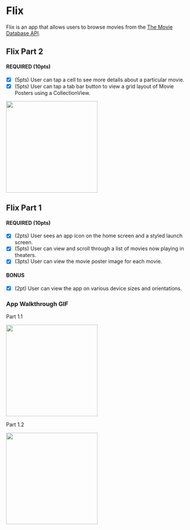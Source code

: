 # Flix

Flix is an app that allows users to browse movies from the [The Movie Database API](http://docs.themoviedb.apiary.io/#).


## Flix Part 2

#### REQUIRED (10pts)
- [x] (5pts) User can tap a cell to see more details about a particular movie.
- [x] (5pts) User can tap a tab bar button to view a grid layout of Movie Posters using a CollectionView.

<img src=https://media.giphy.com/media/NPdjldnXGbENlbKggi/giphy.gif width=250><br>



## Flix Part 1

#### REQUIRED (10pts)
- [x] (2pts) User sees an app icon on the home screen and a styled launch screen.
- [x] (5pts) User can view and scroll through a list of movies now playing in theaters.
- [x] (3pts) User can view the movie poster image for each movie.

#### BONUS
- [x] (2pt) User can view the app on various device sizes and orientations.

### App Walkthrough GIF

Part 1.1

<img src="https://media.giphy.com/media/oIPfpdbibwGhIZSRm9/giphy.gif" width=250><br>

Part 1.2

<img src="https://media.giphy.com/media/LqFY1cXbKbnB1Uz3P8/giphy.gif" width=250><br>
